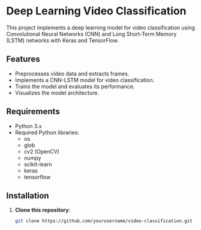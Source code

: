 # Deep Learning Video Classification

This project implements a deep learning model for video classification using Convolutional Neural Networks (CNN) and Long Short-Term Memory (LSTM) networks with Keras and TensorFlow.

## Features

- Preprocesses video data and extracts frames.
- Implements a CNN-LSTM model for video classification.
- Trains the model and evaluates its performance.
- Visualizes the model architecture.

## Requirements

- Python 3.x
- Required Python libraries:
  - os
  - glob
  - cv2 (OpenCV)
  - numpy
  - scikit-learn
  - keras
  - tensorflow

## Installation

1. **Clone this repository**:
   ```bash
   git clone https://github.com/yourusername/video-classification.git
